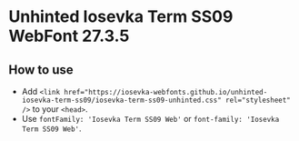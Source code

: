 # Unhinted Iosevka Term SS09 WebFont 27.3.5

## How to use

- Add `<link href="https://iosevka-webfonts.github.io/unhinted-iosevka-term-ss09/iosevka-term-ss09-unhinted.css" rel="stylesheet" />` to your `<head>`.
- Use `fontFamily: 'Iosevka Term SS09 Web'` or `font-family: 'Iosevka Term SS09 Web'`.
